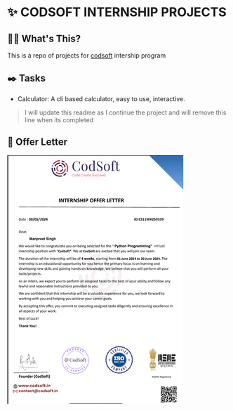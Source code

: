 # ✨ CODSOFT INTERNSHIP PROJECTS

## 😵‍💫 What's This?

This is a repo of projects for [codsoft](https://www.codsoft.in/) intership program

## ✒️ Tasks

-  Calculator: A cli based calculator, easy to use, interactive.

> I will update this readme as I continue the project and will remove this line when its completed

## 🎉 Offer Letter

![offer letter](statics/offerLetter.png)

